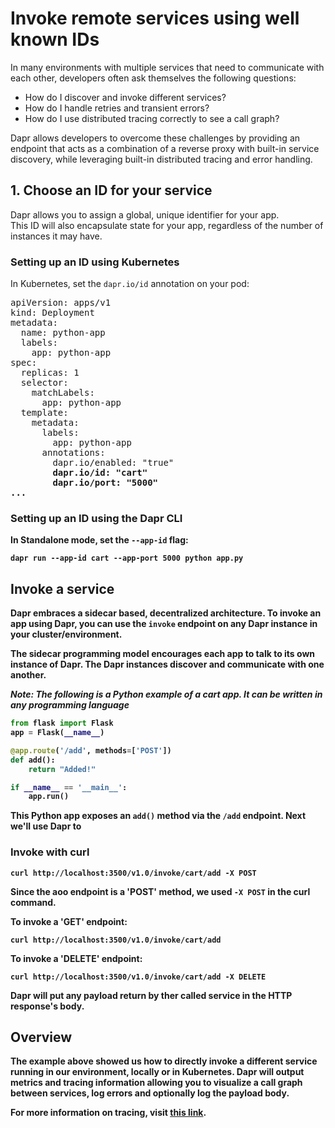 # Invoke remote services using well known IDs

In many environments with multiple services that need to communicate with each other, developers often ask themselves the following questions:

* How do I discover and invoke different services?
* How do I handle retries and transient errors?
* How do I use distributed tracing correctly to see a call graph?

Dapr allows developers to overcome these challenges by providing an endpoint that acts as a combination of a reverse proxy with built-in service discovery, while leveraging built-in distributed tracing and error handling.

## 1. Choose an ID for your service

Dapr allows you to assign a global, unique identifier for your app.<br>
This ID will also encapsulate state for your app, regardless of the number of instances it may have.

### Setting up an ID using Kubernetes

In Kubernetes, set the `dapr.io/id` annotation on your pod:

<pre>
apiVersion: apps/v1
kind: Deployment
metadata:
  name: python-app
  labels:
    app: python-app
spec:
  replicas: 1
  selector:
    matchLabels:
      app: python-app
  template:
    metadata:
      labels:
        app: python-app
      annotations:
        dapr.io/enabled: "true"
        <b>dapr.io/id: "cart"<b>
        dapr.io/port: "5000"
...
</pre>

### Setting up an ID using the Dapr CLI

In Standalone mode, set the `--app-id` flag:

`dapr run --app-id cart --app-port 5000 python app.py`

## Invoke a service

Dapr embraces a sidecar based, decentralized architecture.
To invoke an app using Dapr, you can use the `invoke` endpoint on any Dapr instance in your cluster/environment.

The sidecar programming model encourages each app to talk to its own instance of Dapr. The Dapr instances discover and communicate with one another.

*Note: The following is a Python example of a cart app. It can be written in any programming language*

```python
from flask import Flask
app = Flask(__name__)

@app.route('/add', methods=['POST'])
def add():
    return "Added!"

if __name__ == '__main__':
    app.run()
```

This Python app exposes an `add()` method via the `/add` endpoint.
Next we'll use Dapr to

### Invoke with curl

```
curl http://localhost:3500/v1.0/invoke/cart/add -X POST
```

Since the aoo endpoint is a 'POST' method, we used `-X POST` in the curl command.

To invoke a 'GET' endpoint:

```
curl http://localhost:3500/v1.0/invoke/cart/add
```

To invoke a 'DELETE' endpoint:

```
curl http://localhost:3500/v1.0/invoke/cart/add -X DELETE
```

Dapr will put any payload return by ther called service in the HTTP response's body.


## Overview

The example above showed us how to directly invoke a different service running in our environment, locally or in Kubernetes.
Dapr will output metrics and tracing information allowing you to visualize a call graph between services, log errors and optionally log the payload body.

For more information on tracing, visit [this link](../../best-practices/troubleshooting/tracing.md).

